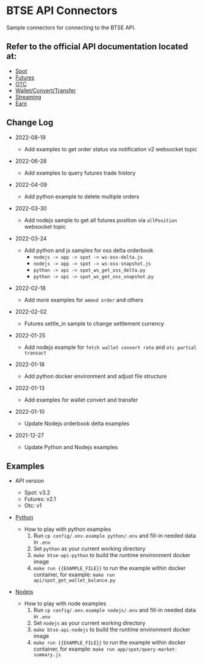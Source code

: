 # BTSE API Connectors
Sample connectors for connecting to the BTSE API.

## Refer to the official API documentation located at:

* [Spot](https://btsecom.github.io/docs/spot/en/#change-log)
* [Futures](https://btsecom.github.io/docs/futures/en/#change-log)
* [OTC](https://btsecom.github.io/docs/otc/en/#change-log)
* [Wallet/Convert/Transfer](https://btsecom.github.io/docs/wallet/en/#change-log)
* [Streaming](https://btsecom.github.io/docs/streaming/en/#change-log)
* [Earn](https://btsecom.github.io/docs/earn/en/#change-log)

## Change Log

* 2022-08-19
  - Add examples to get order status via notification v2 websocket topic

* 2022-06-28
  - Add examples to query futures trade history

* 2022-04-09
  - Add python example to delete multiple orders

* 2022-03-30
  - Add nodejs sample to get all futures position via `allPosition` websocket topic

* 2022-03-24
  - Add python and js samples for oss delta orderbook
    - `nodejs -> app -> spot -> ws-oss-delta.js`
    - `nodejs -> app -> spot -> ws-oss-snapshot.js`
    - `python -> api -> spot_ws_get_oss_delta.py`
    - `python -> api -> spot_ws_get_oss_snapshot.py`

* 2022-02-18
  - Add more examples for `amend order` and others

* 2022-02-02
  - Futures settle_in sample to change settlement currency

* 2022-01-25
  - Add nodejs example for `fetch wallet convert rate` and `otc partial transact`

* 2022-01-18
  - Add python docker environment and adjust file structure

* 2022-01-13
  - Add examples for wallet convert and transfer

* 2022-01-10
  - Update Nodejs orderbook delta examples

* 2021-12-27
  - Update Python and Nodejs examples

## Examples

  * API version
    - Spot: v3.2
    - Futures: v2.1
    - Otc: v1


* [Python](https://github.com/btsecom/api-sample/tree/master/python)

  * How to play with python examples
    1. Run `cp config/.env.example python/.env` and fill-in needed data in `.env`
    1. Set `python` as your current working directory
    1. `make btse-api-python` to build the runtime environment docker image
    1. `make run {{EXAMPLE_FILE}}` to run the example within docker container, for example: `make run api/spot_get_wallet_balance.py`


* [Nodejs](https://github.com/btsecom/api-sample/tree/master/nodejs)

  * How to play with node examples
    1. Run `cp config/.env.example nodejs/.env` and fill-in needed data in `.env`
    1. Set `nodejs` as your current working directory
    1. `make btse-api-nodejs` to build the runtime environment docker image
    1. `make run {{EXAMPLE_FILE}}` to run the example within docker container, for example: `make run app/spot/query-market-summary.js`
